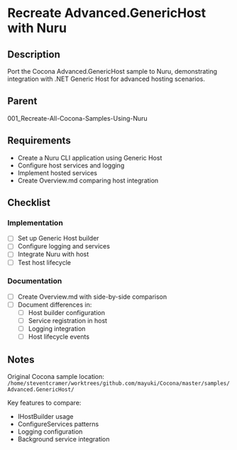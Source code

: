 # Recreate Advanced.GenericHost with Nuru

## Description

Port the Cocona Advanced.GenericHost sample to Nuru, demonstrating integration with .NET Generic Host for advanced hosting scenarios.

## Parent
001_Recreate-All-Cocona-Samples-Using-Nuru

## Requirements

- Create a Nuru CLI application using Generic Host
- Configure host services and logging
- Implement hosted services
- Create Overview.md comparing host integration

## Checklist

### Implementation
- [ ] Set up Generic Host builder
- [ ] Configure logging and services
- [ ] Integrate Nuru with host
- [ ] Test host lifecycle

### Documentation
- [ ] Create Overview.md with side-by-side comparison
- [ ] Document differences in:
  - [ ] Host builder configuration
  - [ ] Service registration in host
  - [ ] Logging integration
  - [ ] Host lifecycle events

## Notes

Original Cocona sample location: `/home/steventcramer/worktrees/github.com/mayuki/Cocona/master/samples/Advanced.GenericHost/`

Key features to compare:
- IHostBuilder usage
- ConfigureServices patterns
- Logging configuration
- Background service integration